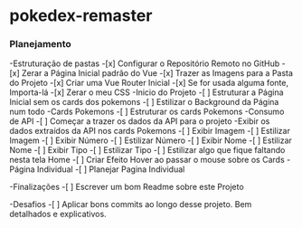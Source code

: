 # pokedex-remaster

### Planejamento

-Estruturação de pastas
    -[x] Configurar o Repositório Remoto no GitHub
    -[x] Zerar a Página Inicial padrão do Vue
    -[x] Trazer as Imagens para a Pasta do Projeto
    -[x] Criar uma Vue Router Inicial
    -[x] Se for usada alguma fonte, Importa-lá
    -[x] Zerar o meu CSS
-Inicio do Projeto
    -[ ] Estruturar a Página Inicial sem os cards dos pokemons
    -[ ] Estilizar o Background da Página num todo
-Cards Pokemons
    -[ ] Estruturar os cards Pokemons
    -Consumo de API
        -[ ] Começar a trazer os dados da API para o projeto
        -Exibir os dados extraídos da API nos cards Pokemons
            -[ ] Exibir Imagem
            -[ ] Estilizar Imagem
            -[ ] Exibir Número
            -[ ] Estilizar Número
            -[ ] Exibir Nome
            -[ ] Estilizar Nome
            -[ ] Exibir Tipo
            -[ ] Estilizar Tipo
    -[ ] Estilizar algo que fique faltando nesta tela Home
    -[ ] Criar Efeito Hover ao passar o mouse sobre os Cards
-Página Individual
    -[ ] Planejar Pagina Individual

-Finalizações
    -[ ] Escrever um bom Readme sobre este Projeto

-Desafios
    -[ ] Aplicar bons commits ao longo desse projeto. Bem detalhados e explicativos.



